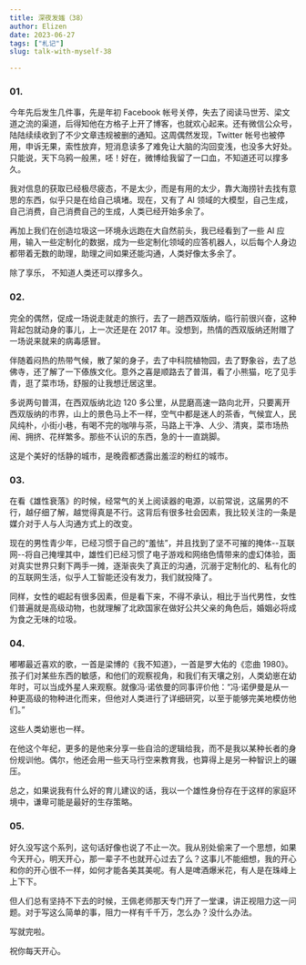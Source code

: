 ```yaml
---
title: 深夜发媸（38）
author: Elizen
date: 2023-06-27
tags: ["札记"]
slug: talk-with-myself-38

---
```


### 01.

今年先后发生几件事，先是年初 Facebook 帐号关停，失去了阅读马世芳、梁文道之流的渠道，后得知他在方格子上开了博客，也就欢心起来。还有微信公众号，陆陆续续收到了不少文章违规被删的通知。这周偶然发现，Twitter 帐号也被停用，申诉无果，索性放弃，短消息读多了难免让大脑的沟回变浅，也没多大好处。只能说，天下乌鸦一般黑，呸！好在，微博给我留了一口血，不知道还可以撑多久。  

我对信息的获取已经极尽疲态，不是太少，而是有用的太少，靠大海捞针去找有意思的东西，似乎只是在给自己填堵。现在，又有了 AI 领域的大模型，自己生成，自己消费，自己消费自己的生成，人类已经开始多余了。

再加上我们在创造垃圾这一环境永远跑在大自然前头，我已经看到了一些 AI 应用，输入一些定制化的数据，成为一些定制化领域的应答机器人，以后每个人身边都带着无数的助理，助理之间如果还能沟通，人类好像太多余了。

除了享乐， 不知道人类还可以撑多久。

### 02.

完全的偶然，促成一场说走就走的旅行，去了一趟西双版纳，临行前很兴奋，这种背起包就动身的事儿，上一次还是在 2017 年。没想到，热情的西双版纳还附赠了一场说来就来的病毒感冒。

伴随着闷热的热带气候，散了架的身子，去了中科院植物园，去了野象谷，去了总佛寺，还了解了一下傣族文化。意外之喜是顺路去了普洱，看了小熊猫，吃了见手青，逛了菜市场，舒服的让我想迁居这里。

多说两句普洱，在西双版纳北边 120 多公里，从昆磨高速一路向北开，只要离开西双版纳的市界，山上的景色马上不一样，空气中都是迷人的茶香，气候宜人，民风纯朴，小街小巷，有喝不完的咖啡与茶，马路上干净、人少、清爽，菜市场热闹、拥挤、花样繁多。那些不认识的东西，急的十一直跳脚。

这是个美好的恬静的城市，是晚霞都透露出羞涩的粉红的城市。

### 03.

在看《雄性衰落》的时候，经常气的关上阅读器的电源，以前常说，这届男的不行，越仔细了解，越觉得真是不行。这背后有很多社会因素，我比较关注的一条是媒介对于人与人沟通方式上的改变。

现在的男性青少年，已经习惯于自己的“羞怯”，并且找到了坚不可摧的掩体--互联网--将自己掩埋其中，雄性们已经习惯了电子游戏和网络色情带来的虚幻体验，面对真实世界只剩下两手一摊，逐渐丧失了真正的沟通，沉溺于定制化的、私有化的的互联网生活，似乎人工智能还没有发力，我们就投降了。

同样，女性的崛起有很多因素，但是看下来，不得不承认，相比于当代男性，女性们普遍就是高级动物，也就理解了北欧国家在做好公共父亲的角色后，婚姻必将成为食之无味的垃圾。

### 04.

嘟嘟最近喜欢的歌，一首是梁博的《我不知道》，一首是罗大佑的《恋曲 1980》。孩子们对某些东西的敏感，和他们的观察视角，和我们有天壤之别，人类幼崽在幼年时，可以当成外星人来观察。就像冯·诺依曼的同事评价他：“冯·诺伊曼是从一种更高级的物种进化而来，但他对人类进行了详细研究，以至于能够完美地模仿他们。”

这些人类幼崽也一样。

在他这个年纪，更多的是他来分享一些自洽的逻辑给我，而不是我以某种长者的身份规训他。偶尔，他还会用一些天马行空来教育我，也算得上是另一种智识上的碾压。

总之，如果说我有什么好的育儿建议的话，我以一个雄性身份存在于这样的家庭环境中，谦卑可能是最好的生存策略。

### 05.

好久没写这个系列，这句话好像也说了不止一次。我从别处偷来了一个思想，如果今天开心，明天开心，那一辈子不也就开心过去了么？这事儿不能细想，我的开心和你的开心很不一样，如何才能各美其美呢。有人是啤酒爆米花，有人是在珠峰上上下下。

但人们总有坚持不下去的时候，王佩老师那天专门开了一堂课，讲正视阻力这一问题。对于写这么简单的事，阻力一样有千千万，怎么办？没什么办法。

写就完啦。

祝你每天开心。